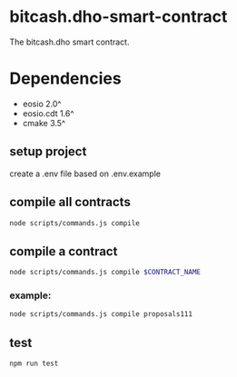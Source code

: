 # bitcash.dho-smart-contract

The bitcash.dho smart contract.

# Dependencies

* eosio 2.0^
* eosio.cdt 1.6^
* cmake 3.5^

## setup project 

create a .env file based on .env.example

## compile all contracts
```bash
node scripts/commands.js compile
```

## compile a contract

```bash
node scripts/commands.js compile $CONTRACT_NAME
```
### example:

```bash
node scripts/commands.js compile proposals111
```

## test

```bash
npm run test
```

